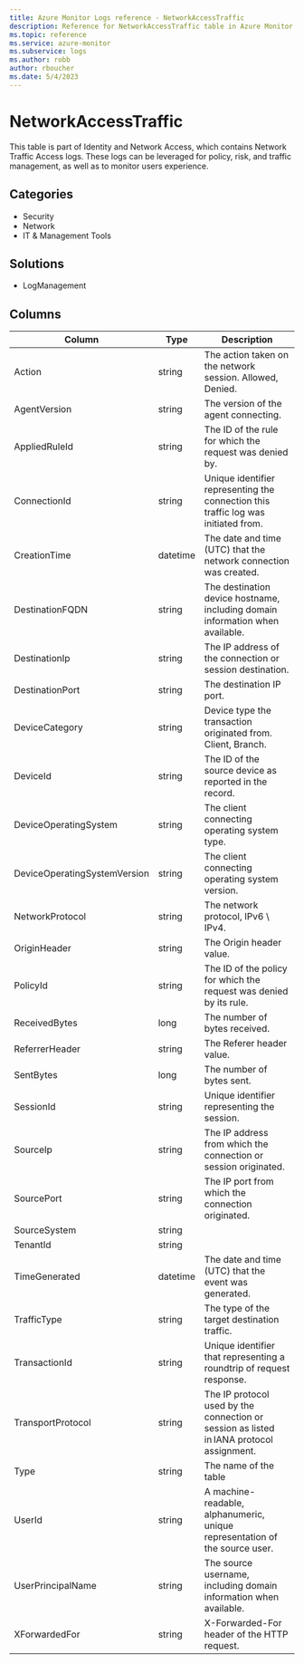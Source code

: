 ```yaml
---
title: Azure Monitor Logs reference - NetworkAccessTraffic
description: Reference for NetworkAccessTraffic table in Azure Monitor Logs.
ms.topic: reference
ms.service: azure-monitor
ms.subservice: logs
ms.author: robb
author: rboucher
ms.date: 5/4/2023
---
```


# NetworkAccessTraffic

 This table is part of Identity and Network Access, which contains Network Traffic Access logs. These logs can be leveraged for policy, risk, and traffic management, as well as to monitor users experience.

## Categories

- Security
- Network
- IT & Management Tools
## Solutions

- LogManagement




## Columns

| Column | Type | Description |
| --- | --- | --- |
| Action | string | The action taken on the network session. Allowed, Denied. |
| AgentVersion | string | The version of the agent connecting. |
| AppliedRuleId | string | The ID of the rule for which the request was denied by. |
| ConnectionId | string | Unique identifier representing the connection this traffic log was initiated from. |
| CreationTime | datetime | The date and time (UTC) that the network connection was created. |
| DestinationFQDN | string | The destination device hostname, including domain information when available. |
| DestinationIp | string | The IP address of the connection or session destination. |
| DestinationPort | string | The destination IP port. |
| DeviceCategory | string | Device type the transaction originated from. Client, Branch.  |
| DeviceId | string | The ID of the source device as reported in the record. |
| DeviceOperatingSystem | string | The client connecting operating system type. |
| DeviceOperatingSystemVersion | string | The client connecting operating system version. |
| NetworkProtocol | string | The network protocol, IPv6 \ IPv4. |
| OriginHeader | string | The Origin header value. |
| PolicyId | string | The ID of the policy for which the request was denied by its rule. |
| ReceivedBytes | long | The number of bytes received. |
| ReferrerHeader | string | The Referer header value. |
| SentBytes | long | The number of bytes sent. |
| SessionId | string | Unique identifier representing the session. |
| SourceIp | string | The IP address from which the connection or session originated. |
| SourcePort | string | The IP port from which the connection originated. |
| SourceSystem | string |  |
| TenantId | string |  |
| TimeGenerated | datetime | The date and time (UTC) that the event was generated. |
| TrafficType | string | The type of the target destination traffic. |
| TransactionId | string | Unique identifier that representing a roundtrip of request response. |
| TransportProtocol | string | The IP protocol used by the connection or session as listed in IANA protocol assignment. |
| Type | string | The name of the table |
| UserId | string | A machine-readable, alphanumeric, unique representation of the source user. |
| UserPrincipalName | string | The source username, including domain information when available. |
| XForwardedFor | string | X-Forwarded-For header of the HTTP request. |

